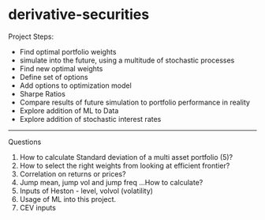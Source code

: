 # derivative-securities

Project Steps:
- Find optimal portfolio weights
- simulate into the future, using a multitude of stochastic processes
- Find new optimal weights
- Define set of options
- Add options to optimization model
- Sharpe Ratios
- Compare results of future simulation to portfolio performance in reality
- Explore addition of ML to Data
- Explore addition of stochastic interest rates
_____

Questions
1) How to calculate Standard deviation of a multi asset portfolio (5)?
2) How to select the right weights from looking at efficient frontier? 
3) Correlation on returns or prices?
4) Jump mean, jump vol and jump freq ...How to calculate?
5) Inputs of Heston - level, volvol (volatility)
6) Usage of ML into this project.
7) CEV inputs